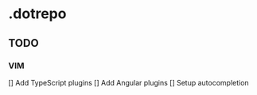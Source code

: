 # .dotrepo

## TODO
### VIM
[] Add TypeScript plugins
[] Add Angular plugins
[] Setup autocompletion
